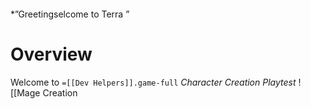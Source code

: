 ```table-of-contents
```

*”Greetingselcome to Terra ”

# Overview 
Welcome to `=[[Dev Helpers]].game-full` *Character Creation Playtest*
![[Mage Creation